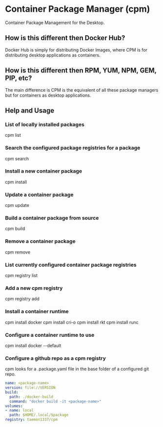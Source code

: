 # Container Package Manager (cpm)
Container Package Management for the Desktop.

## How is this different then Docker Hub?
Docker Hub is simply for distributing Docker Images, where CPM is for distributing desktop applications as containers.

## How is this different then RPM, YUM, NPM, GEM, PIP, etc?
The main difference is CPM is the equivalent of all these package managers but for containers as desktop applications.

## Help and Usage

### List of locally installed packages
cpm list

### Search the configured package registries for a package
cpm search <query>

### Install a new container package
cpm install <name>

### Update a container package
cpm update <name>

### Build a container package from source
cpm build <name>

### Remove a container package
cpm remove <name>

### List currently configured container package registries
cpm registry list

### Add a new cpm registry
cpm registry add <registry-url>

### Install a container runtime
cpm install docker
cpm install cri-o
cpm install rkt
cpm install runc

### Configure a container runtime to use
cpm install docker --default


### Configure a github repo as a cpm registry
cpm looks for a .package.yaml file in the base folder of a configured git repo.
```yaml
name: <package-name>
version: file://VERSION
build:
  path: ./docker-build
  command: "docker build -it <package-name>"
volumes:
- name: local
  path: $HOME/.local/$package
registry: taemon1337/cpm
```

